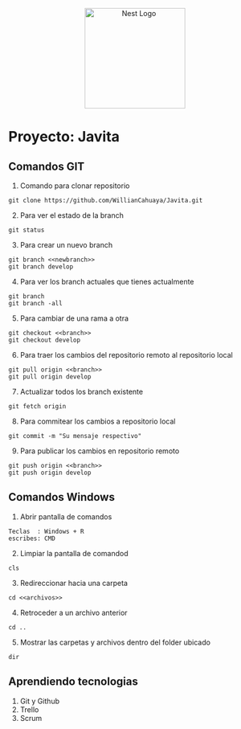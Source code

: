 <p align="center">
    <a href="hhtp://nestjs.com/" target="blank">
        <img src="https://nestjs.com/img/logo-small.svg" width="200" alt="Nest Logo">
    </a>
</p>

# Proyecto: Javita

## Comandos GIT

1. Comando para clonar repositorio
```
git clone https://github.com/WillianCahuaya/Javita.git
```
2. Para ver el estado de la branch
```
git status
```
3. Para crear un nuevo branch
```
git branch <<newbranch>>
git branch develop
```
4. Para ver los branch actuales que tienes actualmente
```
git branch
git branch -all
```
5. Para cambiar de una rama a otra
```
git checkout <<branch>>
git checkout develop
```
6. Para traer los cambios del repositorio remoto al repositorio local
```
git pull origin <<branch>>
git pull origin develop
```
7. Actualizar todos los branch existente
```
git fetch origin
```
8. Para commitear los cambios a repositorio local
```
git commit -m "Su mensaje respectivo"
```
9. Para publicar los cambios en repositorio remoto
```
git push origin <<branch>>
git push origin develop
```

## Comandos Windows

1. Abrir pantalla de comandos
```
Teclas  : Windows + R
escribes: CMD
```
2. Limpiar la pantalla de comandod
```
cls
```
3. Redireccionar hacia una carpeta
```
cd <<archivos>>
```
4. Retroceder a un archivo anterior
```
cd ..
```
5. Mostrar las carpetas y archivos dentro del folder ubicado
```
dir
```

## Aprendiendo tecnologias
1. Git y Github
2. Trello
3. Scrum